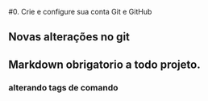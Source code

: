 #0. Crie e configure sua conta Git e GitHub
## Novas alterações no git 
## Markdown obrigatorio a todo projeto.

### alterando tags de comando
